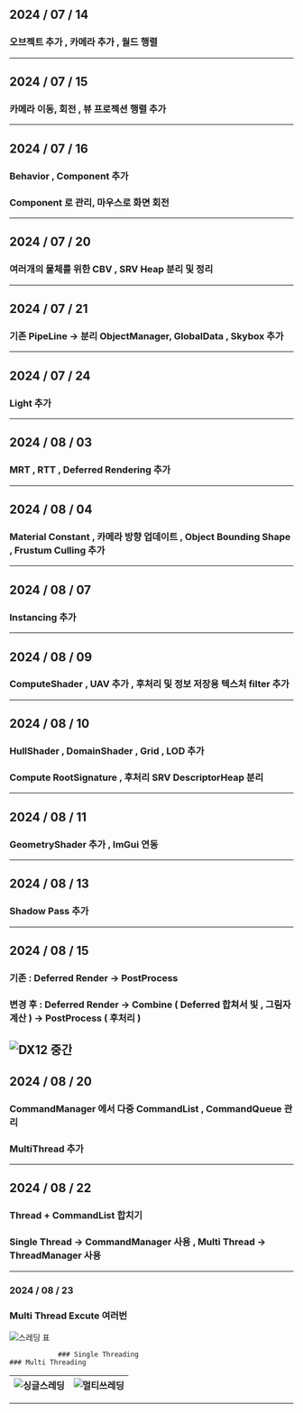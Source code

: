 ## 2024 / 07 / 14

### 오브젝트 추가 , 카메라 추가 , 월드 행렬
---

## 2024 / 07 / 15

### 카메라 이동, 회전 , 뷰 프로젝션 행렬 추가
---

## 2024 / 07 / 16

### Behavior , Component 추가 


### Component 로 관리, 마우스로 화면 회전
---

## 2024 / 07 / 20

### 여러개의 물체를 위한 CBV , SRV Heap 분리 및 정리
---

## 2024 / 07 / 21

### 기존 PipeLine -> 분리 ObjectManager, GlobalData , Skybox 추가
---

## 2024 / 07 / 24

### Light 추가
---

## 2024 / 08 / 03

### MRT , RTT , Deferred Rendering 추가
---


## 2024 / 08 / 04

### Material Constant , 카메라 방향 업데이트 , Object Bounding Shape , Frustum Culling 추가
---

## 2024 / 08 / 07

### Instancing 추가
---

## 2024 / 08 / 09

### ComputeShader , UAV 추가 , 후처리 및 정보 저장용 텍스처 filter 추가
---

## 2024 / 08 / 10

### HullShader , DomainShader , Grid , LOD 추가



### Compute RootSignature , 후처리 SRV DescriptorHeap 분리
---

## 2024 / 08 / 11

### GeometryShader 추가 , ImGui 연동
---

## 2024 / 08 / 13

### Shadow Pass 추가 
---

## 2024 / 08 / 15

### 기존 : Deferred Render -> PostProcess
### 변경 후 : Deferred Render -> Combine ( Deferred 합쳐서 빛 , 그림자 계산 ) -> PostProcess ( 후처리 )
![DX12 중간](https://github.com/user-attachments/assets/b3cd6ea1-97f7-4055-8a19-919aa07bc4de)
---

## 2024 / 08 / 20

### CommandManager 에서 다중 CommandList , CommandQueue 관리 
### MultiThread 추가
---

## 2024 / 08 / 22

### Thread + CommandList 합치기 
### Single Thread -> CommandManager 사용 , Multi Thread -> ThreadManager 사용
---

### 2024 / 08 / 23

### Multi Thread Excute 여러번

![스레딩 표](https://github.com/user-attachments/assets/88796919-6bf3-4f46-973e-07e956d5ecd2)

                ### Single Threading                                                                             ### Multi Threading
![싱글스레딩](https://github.com/user-attachments/assets/7b90b632-866c-47bc-89e8-22c2e3568b0e)|![멀티쓰레딩](https://github.com/user-attachments/assets/4e5b8180-7df6-432f-8933-83b7021156b5)
---|---|
---




